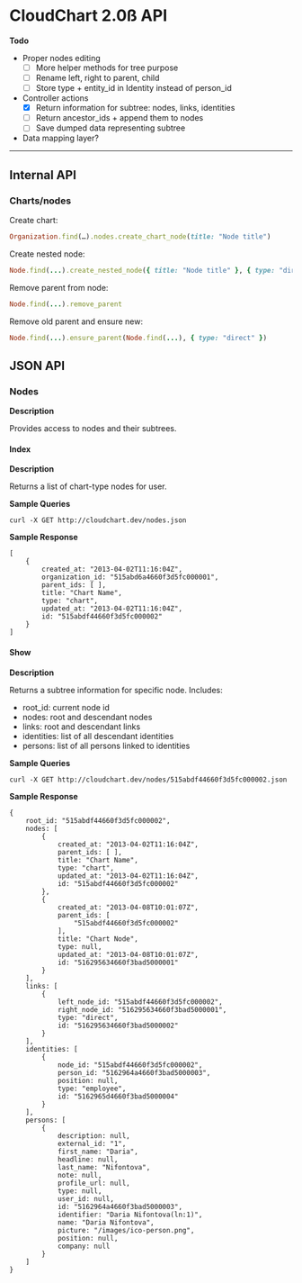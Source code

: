 # CloudChart 2.0ß API

**Todo**

- Proper nodes editing
	- [ ] More helper methods for tree purpose
	- [ ] Rename left, right to parent, child
	- [ ] Store type + entity_id in Identity instead of person_id
- Controller actions
	- [x] Return information for subtree: nodes, links, identities
	- [ ] Return ancestor_ids + append them to nodes
	- [ ] Save dumped data representing subtree
- Data mapping layer?

---

## Internal API

### Charts/nodes

Create chart:

```ruby
Organization.find(…).nodes.create_chart_node(title: "Node title")
```

Create nested node:

```ruby
Node.find(...).create_nested_node({ title: "Node title" }, { type: "direct" })
```

Remove parent from node:

```ruby
Node.find(...).remove_parent
```

Remove old parent and ensure new:

```ruby
Node.find(...).ensure_parent(Node.find(...), { type: "direct" })
```


## JSON API

### Nodes

**Description**

Provides access to nodes and their subtrees.

#### Index

**Description**

Returns a list of chart-type nodes for user.

**Sample Queries**

```
curl -X GET http://cloudchart.dev/nodes.json
```

**Sample Response**

```
[
    {
		created_at: "2013-04-02T11:16:04Z",
		organization_id: "515abd6a4660f3d5fc000001",
		parent_ids: [ ],
		title: "Chart Name",
		type: "chart",
		updated_at: "2013-04-02T11:16:04Z",
		id: "515abdf44660f3d5fc000002"
	}
]
```

#### Show

**Description**

Returns a subtree information for specific node. Includes:

- root_id: current node id
- nodes: root and descendant nodes
- links: root and descendant links
- identities: list of all descendant identities
- persons: list of all persons linked to identities

**Sample Queries**

```
curl -X GET http://cloudchart.dev/nodes/515abdf44660f3d5fc000002.json
```

**Sample Response**

```
{
	root_id: "515abdf44660f3d5fc000002",
	nodes: [
		{
			created_at: "2013-04-02T11:16:04Z",
			parent_ids: [ ],
			title: "Chart Name",
			type: "chart",
			updated_at: "2013-04-02T11:16:04Z",
			id: "515abdf44660f3d5fc000002"
		},
		{
			created_at: "2013-04-08T10:01:07Z",
			parent_ids: [
				"515abdf44660f3d5fc000002"
			],
			title: "Chart Node",
			type: null,
			updated_at: "2013-04-08T10:01:07Z",
			id: "516295634660f3bad5000001"
		}
	],
	links: [
		{
			left_node_id: "515abdf44660f3d5fc000002",
			right_node_id: "516295634660f3bad5000001",
			type: "direct",
			id: "516295634660f3bad5000002"
		}
	],
	identities: [
		{
			node_id: "515abdf44660f3d5fc000002",
			person_id: "5162964a4660f3bad5000003",
			position: null,
			type: "employee",
			id: "5162965d4660f3bad5000004"
		}
	],
	persons: [
		{
			description: null,
			external_id: "1",
			first_name: "Daria",
			headline: null,
			last_name: "Nifontova",
			note: null,
			profile_url: null,
			type: null,
			user_id: null,
			id: "5162964a4660f3bad5000003",
			identifier: "Daria Nifontova(ln:1)",
			name: "Daria Nifontova",
			picture: "/images/ico-person.png",
			position: null,
			company: null
		}
	]
}
```
